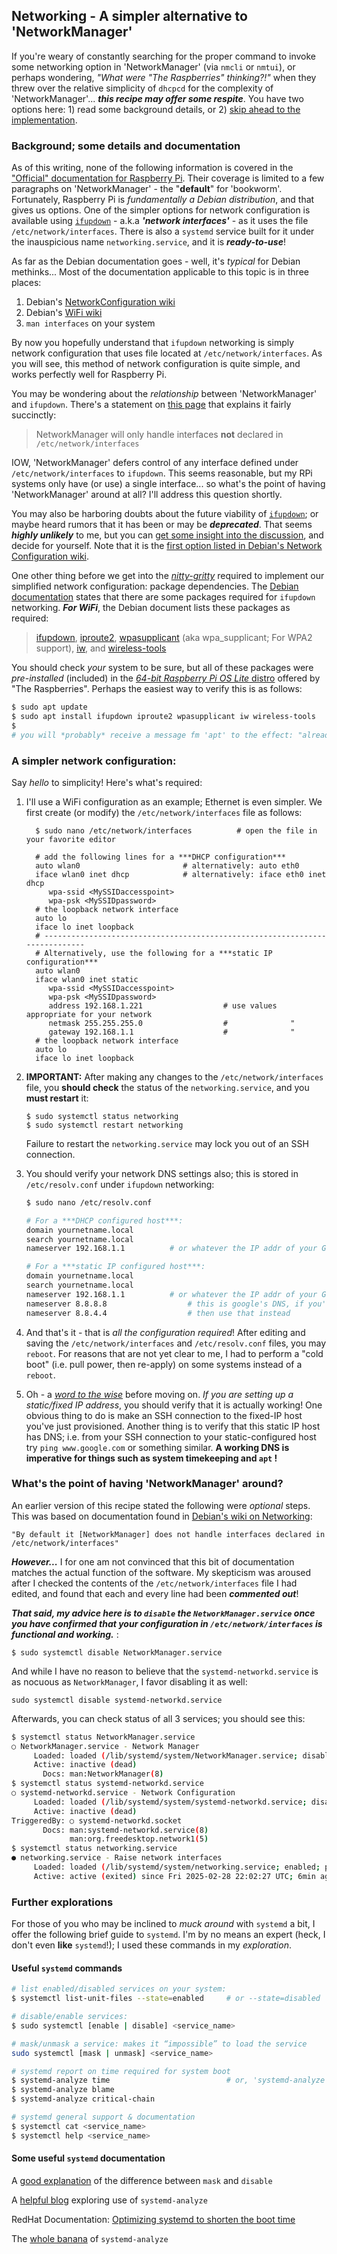 ## Networking - A simpler alternative to 'NetworkManager'

If you're weary of constantly searching for the proper command to invoke some networking option in 'NetworkManager' (via `nmcli` or `nmtui`), or perhaps wondering, *"What were "The Raspberries" thinking?!"* when  they threw over the relative simplicity of `dhcpcd` for the complexity of 'NetworkManager'... ***this recipe may offer some respite***. You have two options here: 1) read some background details, or 2) [skip ahead to the implementation](#a-simpler-network-configuration).

### Background; some details and documentation

As of this writing, none of the following information is covered in the ["Official" documentation for Raspberry Pi](https://www.raspberrypi.com/documentation/computers/configuration.html#networking). Their coverage is limited to a few paragraphs on 'NetworkManager' - the "**default**" for 'bookworm'. Fortunately, Raspberry Pi is *fundamentally a Debian distribution*, and that gives us options. One of the simpler options for network configuration is available using [`ifupdown`](https://www.computerhope.com/unix/ifup.htm) - a.k.a  ***'network interfaces'*** - as it uses the file `/etc/network/interfaces`.  There is also a `systemd` service built for it under the inauspicious name `networking.service`, and it is ***ready-to-use***! 

As far as the Debian documentation goes - well, it's *typical* for Debian methinks... Most of the documentation applicable to this topic is in three places: 

1.  Debian's [NetworkConfiguration wiki](https://wiki.debian.org/NetworkConfiguration) 
2.  Debian's [WiFi wiki](https://wiki.debian.org/WiFi/HowToUse) 
3.  `man interfaces` on your system

By now you hopefully understand that `ifupdown` networking is simply network configuration that uses file located at `/etc/network/interfaces`. As you will see, this method of network configuration is quite simple, and works perfectly well for Raspberry Pi. 

You may be wondering about the *relationship* between 'NetworkManager' and `ifupdown`. There's a statement on [this page](https://wiki.debian.org/NetworkManager#doc) that explains it fairly succinctly:  

>  NetworkManager will only handle interfaces **not** declared in `/etc/network/interfaces`

IOW, 'NetworkManager' defers control of any interface defined under `/etc/network/interfaces` to `ifupdown`. This seems reasonable, but my RPi systems only have (or use) a single interface... so what's the point of having 'NetworkManager' around at all? I'll address this question shortly. 

You may also be harboring doubts about the future viability of  [`ifupdown`](https://www.computerhope.com/unix/ifup.htm); or maybe heard rumors that  it has been or may be ***deprecated***. That seems ***highly unlikely*** to me, but you can [get some insight into the discussion](https://lwn.net/Articles/989055/), and decide for yourself. Note that it is the [first option listed in Debian's Network Configuration wiki](https://wiki.debian.org/NetworkConfiguration#A4_ways_to_configure_the_network). 

One other thing before we get into the [*nitty-gritty*](https://idioms.thefreedictionary.com/nitty-gritty) required to implement our simplified network configuration: package dependencies. The [Debian documentation](https://wiki.debian.org/WiFi/HowToUse#Using_ifupdown_and_wpasupplicant) states that there are some packages required for `ifupdown`  networking. ***For WiFi***, the Debian document  lists these packages as required: 

>  [ifupdown](https://packages.debian.org/ifupdown), [iproute2](https://packages.debian.org/iproute2), [wpasupplicant](https://packages.debian.org/wpasupplicant) (aka wpa_supplicant; For WPA2 support), [iw](https://packages.debian.org/iw), and [wireless-tools](https://packages.debian.org/wireless-tools) 

You should check *your* system to be sure, but all of these packages were *pre-installed* (included) in the [*64-bit Raspberry Pi OS Lite* distro](https://www.raspberrypi.com/software/operating-systems/) offered by "The Raspberries". Perhaps the easiest way to verify this is as follows: 

```bash 
$ sudo apt update
$ sudo apt install ifupdown iproute2 wpasupplicant iw wireless-tools
$
# you will *probably* receive a message fm 'apt' to the effect: "already latest version"
```

### A simpler network configuration:

Say *hello* to simplicity! Here's what's required: 

1.  I'll use a WiFi configuration as an example; Ethernet is even simpler. We first create (or modify) the  `/etc/network/interfaces` file as follows: 

      ```
        $ sudo nano /etc/network/interfaces          # open the file in your favorite editor
        
        # add the following lines for a ***DHCP configuration***
        auto wlan0                       # alternatively: auto eth0
        iface wlan0 inet dhcp            # alternatively: iface eth0 inet dhcp
           wpa-ssid <MySSIDaccesspoint>
           wpa-psk <MySSIDpassword>
        # the loopback network interface
        auto lo
        iface lo inet loopback
        # ----------------------------------------------------------------------------
        # Alternatively, use the following for a ***static IP configuration***
        auto wlan0
        iface wlan0 inet static
           wpa-ssid <MySSIDaccesspoint>
           wpa-psk <MySSIDpassword>
           address 192.168.1.221                  # use values appropriate for your network
           netmask 255.255.255.0                  #              "
           gateway 192.168.1.1                    #              "
        # the loopback network interface
        auto lo
        iface lo inet loopback
      ```

2.  **IMPORTANT:** After making any changes to the `/etc/network/interfaces` file, you **should check** the status of the  `networking.service`, and you **must restart** it: 

    ```
    $ sudo systemctl status networking
    $ sudo systemctl restart networking
    ```

    Failure to restart the  `networking.service` may lock you out of an SSH connection. 

3.  You should verify your network DNS settings also; this is stored in `/etc/resolv.conf` under `ifupdown` networking: 

    ```bash
    $ sudo nano /etc/resolv.conf 
    
    # For a ***DHCP configured host***:
    domain yournetname.local
    search yournetname.local
    nameserver 192.168.1.1			# or whatever the IP addr of your Gateway/DNS server is
    
    # For a ***static IP configured host***: 
    domain yournetname.local
    search yournetname.local
    nameserver 192.168.1.1			# or whatever the IP addr of your Gateway/DNS server is
    nameserver 8.8.8.8					# this is google's DNS, if you're using something else
    nameserver 8.8.4.4					# then use that instead
    ```


4.  And that's it - that is *all the configuration required*! After editing and saving the  `/etc/network/interfaces` and `/etc/resolv.conf` files, you may `reboot`. For reasons that are not yet clear to me, I had to perform a "cold boot" (i.e. pull power, then re-apply) on some systems instead of a `reboot`. 
5.  Oh - a [*word to the wise*](https://idioms.thefreedictionary.com/word+to+the+wise) before moving on. *If you are setting up a static/fixed IP address*, you should verify that it is actually working! One obvious thing to do is make an SSH connection to the fixed-IP host you've just provisioned. Another thing is to verify that this static IP host has DNS; i.e. from your SSH connection to your static-configured host try `ping www.google.com` or something similar. **A working DNS is imperative for things such as system timekeeping and `apt` !** 

### What's the point of having 'NetworkManager' around?

An earlier version of this recipe stated the following were *optional* steps. This was based on documentation found in [Debian's wiki on Networking](https://wiki.debian.org/NetworkManager#Ignored_network_interfaces):

```
"By default it [NetworkManager] does not handle interfaces declared in /etc/network/interfaces"
```

***However...*** I for one am not convinced that this bit of documentation matches the actual function of the software. My skepticism was aroused after I checked the contents of the `/etc/network/interfaces` file I had edited, and found that each and every line had been ***commented out***! 

***That said, my advice here is to `disable` the `NetworkManager.service` once you have confirmed that your configuration in `/etc/network/interfaces` is functional and working.*** : 

``` 
$ sudo systemctl disable NetworkManager.service
```

And while I have no reason to believe that the `systemd-networkd.service` is as nocuous as `NetworkManager`, I favor disabling it as well: 

```
sudo systemctl disable systemd-networkd.service
```

Afterwards, you can check status of all 3 services; you should see this: 

   ```bash
   $ systemctl status NetworkManager.service
   ○ NetworkManager.service - Network Manager
        Loaded: loaded (/lib/systemd/system/NetworkManager.service; disabled; preset: enabled)
        Active: inactive (dead)
          Docs: man:NetworkManager(8)
   $ systemctl status systemd-networkd.service
   ○ systemd-networkd.service - Network Configuration
        Loaded: loaded (/lib/systemd/system/systemd-networkd.service; disabled; preset: enabled)
        Active: inactive (dead)
   TriggeredBy: ○ systemd-networkd.socket
          Docs: man:systemd-networkd.service(8)
                man:org.freedesktop.network1(5)
   $ systemctl status networking.service
   ● networking.service - Raise network interfaces
        Loaded: loaded (/lib/systemd/system/networking.service; enabled; preset: enabled)
        Active: active (exited) since Fri 2025-02-28 22:02:27 UTC; 6min ago
   ```

### Further explorations

For those of you who may be inclined to *muck around* with `systemd` a bit, I offer the following brief guide to `systemd`.  I'm by no means an expert (heck, I don't even **like** `systemd`!); I used these commands in my *exploration*. 

#### Useful `systemd` commands

```bash
# list enabled/disabled services on your system:
$ systemctl list-unit-files --state=enabled     # or --state=disabled 

# disable/enable services: 
$ sudo systemctl [enable | disable] <service_name> 

# mask/unmask a service: makes it “impossible” to load the service 
sudo systemctl [mask | unmask] <service_name>

# systemd report on time required for system boot
$ systemd-analyze time                          # or, 'systemd-analyze'
$ systemd-analyze blame
$ systemd-analyze critical-chain

# systemd general support & documentation
$ systemctl cat <service_name>
$ systemctl help <service_name>

```



#### Some useful `systemd` documentation 

A [good explanation](https://www.baeldung.com/linux/systemctl-mask-disable) of the difference between `mask` and `disable` 

A [helpful blog](https://opensource.com/article/20/9/systemd-startup-configuration) exploring use of `systemd-analyze` 

RedHat Documentation: [Optimizing systemd to shorten the boot time](https://docs.redhat.com/en/documentation/red_hat_enterprise_linux/9/html/using_systemd_unit_files_to_customize_and_optimize_your_system/optimizing-systemd-to-shorten-the-boot-time_working-with-systemd#optimizing-systemd-to-shorten-the-boot-time_working-with-systemd) 

The [whole banana](https://www.freedesktop.org/software/systemd/man/latest/systemd-analyze.html) of `systemd-analyze` 
